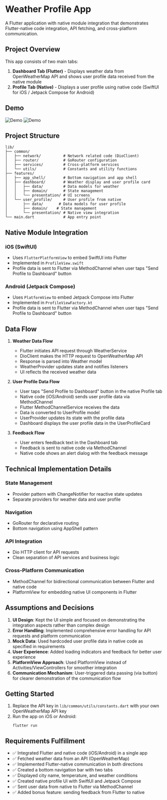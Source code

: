 # Weather Profile App

A Flutter application with native module integration that demonstrates Flutter-native code integration, API fetching, and cross-platform communication.

## Project Overview

This app consists of two main tabs:
1. **Dashboard Tab (Flutter)** - Displays weather data from OpenWeatherMap API and shows user profile data received from the native module
2. **Profile Tab (Native)** - Displays a user profile using native code (SwiftUI for iOS / Jetpack Compose for Android)

## Demo

![Demo](gif/android.gif)
![Demo](gif/ios.gif)

## Project Structure

```
lib/
├── common/
│   ├── network/          # Network related code (DioClient)
│   ├── router/           # GoRouter configuration
│   ├── services/         # Cross-platform services
│   └── utils/            # Constants and utility functions
├── features/
│   ├── app_shell/        # Bottom navigation and app shell
│   ├── dashboard/        # Weather display and user profile card
│   │   ├── data/         # Data models for weather
│   │   ├── domain/       # State management
│   │   └── presentation/ # UI screens
│   └── user_profile/     # User profile from native
│       ├── data/       # Data models for user profile
│       ├── domain/    # State management
│       └── presentation/ # Native view integration
└── main.dart             # App entry point
```

## Native Module Integration

### iOS (SwiftUI)
- Uses `FlutterPlatformView` to embed SwiftUI into Flutter
- Implemented in `ProfileView.swift`
- Profile data is sent to Flutter via MethodChannel when user taps "Send Profile to Dashboard" button

### Android (Jetpack Compose)
- Uses `PlatformView` to embed Jetpack Compose into Flutter
- Implemented in `ProfileViewFactory.kt`
- Profile data is sent to Flutter via MethodChannel when user taps "Send Profile to Dashboard" button

## Data Flow

1. **Weather Data Flow**
    - Flutter initiates API request through WeatherService
    - DioClient makes the HTTP request to OpenWeatherMap API
    - Response is parsed into Weather model
    - WeatherProvider updates state and notifies listeners
    - UI reflects the received weather data

2. **User Profile Data Flow**
    - User taps "Send Profile to Dashboard" button in the native Profile tab
    - Native code (iOS/Android) sends user profile data via MethodChannel
    - Flutter MethodChannelService receives the data
    - Data is converted to UserProfile model
    - UserProvider updates its state with the profile data
    - Dashboard displays the user profile data in the UserProfileCard

3. **Feedback Flow**
    - User enters feedback text in the Dashboard tab
    - Feedback is sent to native code via MethodChannel
    - Native code shows an alert dialog with the feedback message

## Technical Implementation Details

### State Management
- Provider pattern with ChangeNotifier for reactive state updates
- Separate providers for weather data and user profile

### Navigation
- GoRouter for declarative routing
- Bottom navigation using AppShell pattern

### API Integration
- Dio HTTP client for API requests
- Clean separation of API services and business logic

### Cross-Platform Communication
- MethodChannel for bidirectional communication between Flutter and native code
- PlatformView for embedding native UI components in Flutter

## Assumptions and Decisions

1. **UI Design**: Kept the UI simple and focused on demonstrating the integration aspects rather than complex design
2. **Error Handling**: Implemented comprehensive error handling for API requests and platform communication
3. **Mock Data**: Used hardcoded user profile data in native code as specified in requirements
4. **User Experience**: Added loading indicators and feedback for better user experience
5. **PlatformView Approach**: Used PlatformView instead of Activities/ViewControllers for smoother integration
6. **Communication Mechanism**: User-triggered data passing (via button) for clearer demonstration of the communication flow

## Getting Started

1. Replace the API key in `lib/common/utils/constants.dart` with your own OpenWeatherMap API key
2. Run the app on iOS or Android:
   ```
   flutter run
   ```

## Requirements Fulfillment

- ✅ Integrated Flutter and native code (iOS/Android) in a single app
- ✅ Fetched weather data from an API (OpenWeatherMap)
- ✅ Implemented Flutter-native communication in both directions
- ✅ Created a bottom navigation bar with two tabs
- ✅ Displayed city name, temperature, and weather conditions
- ✅ Created native profile UI with SwiftUI and Jetpack Compose
- ✅ Sent user data from native to Flutter via MethodChannel
- ✅ Added bonus feature: sending feedback from Flutter to native
